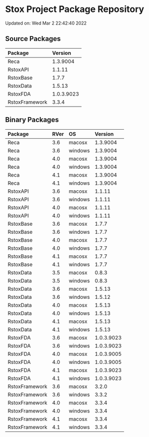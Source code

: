 # Stox Project Package Repository


Updated on: Wed Mar  2 22:42:40 2022
## Source Packages

|Package        |Version    |
|:--------------|:----------|
|Reca           |1.3.9004   |
|RstoxAPI       |1.1.11     |
|RstoxBase      |1.7.7      |
|RstoxData      |1.5.13     |
|RstoxFDA       |1.0.3.9023 |
|RstoxFramework |3.3.4      |

## Binary Packages

|Package        |RVer |OS      |Version    |
|:--------------|:----|:-------|:----------|
|Reca           |3.6  |macosx  |1.3.9004   |
|Reca           |3.6  |windows |1.3.9004   |
|Reca           |4.0  |macosx  |1.3.9004   |
|Reca           |4.0  |windows |1.3.9004   |
|Reca           |4.1  |macosx  |1.3.9004   |
|Reca           |4.1  |windows |1.3.9004   |
|RstoxAPI       |3.6  |macosx  |1.1.11     |
|RstoxAPI       |3.6  |windows |1.1.11     |
|RstoxAPI       |4.0  |macosx  |1.1.11     |
|RstoxAPI       |4.0  |windows |1.1.11     |
|RstoxBase      |3.6  |macosx  |1.7.7      |
|RstoxBase      |3.6  |windows |1.7.7      |
|RstoxBase      |4.0  |macosx  |1.7.7      |
|RstoxBase      |4.0  |windows |1.7.7      |
|RstoxBase      |4.1  |macosx  |1.7.7      |
|RstoxBase      |4.1  |windows |1.7.7      |
|RstoxData      |3.5  |macosx  |0.8.3      |
|RstoxData      |3.5  |windows |0.8.3      |
|RstoxData      |3.6  |macosx  |1.5.13     |
|RstoxData      |3.6  |windows |1.5.12     |
|RstoxData      |4.0  |macosx  |1.5.13     |
|RstoxData      |4.0  |windows |1.5.13     |
|RstoxData      |4.1  |macosx  |1.5.13     |
|RstoxData      |4.1  |windows |1.5.13     |
|RstoxFDA       |3.6  |macosx  |1.0.3.9023 |
|RstoxFDA       |3.6  |windows |1.0.3.9023 |
|RstoxFDA       |4.0  |macosx  |1.0.3.9005 |
|RstoxFDA       |4.0  |windows |1.0.3.9005 |
|RstoxFDA       |4.1  |macosx  |1.0.3.9023 |
|RstoxFDA       |4.1  |windows |1.0.3.9023 |
|RstoxFramework |3.6  |macosx  |3.2.0      |
|RstoxFramework |3.6  |windows |3.3.2      |
|RstoxFramework |4.0  |macosx  |3.3.4      |
|RstoxFramework |4.0  |windows |3.3.4      |
|RstoxFramework |4.1  |macosx  |3.3.4      |
|RstoxFramework |4.1  |windows |3.3.4      |
